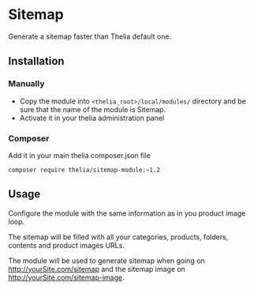 # Sitemap

Generate a sitemap faster than Thelia default one.

## Installation

### Manually

* Copy the module into ```<thelia_root>/local/modules/``` directory and be sure that the name of the module is Sitemap.
* Activate it in your thelia administration panel

### Composer

Add it in your main thelia composer.json file

```
composer require thelia/sitemap-module:~1.2
```

## Usage

Configure the module with the same information as in you product image loop.

The sitemap will be filled with all your categories, products, folders, contents and product images URLs.

The module will be used to generate sitemap when going on http://yourSite.com/sitemap and the sitemap image on http://yourSite.com/sitemap-image.